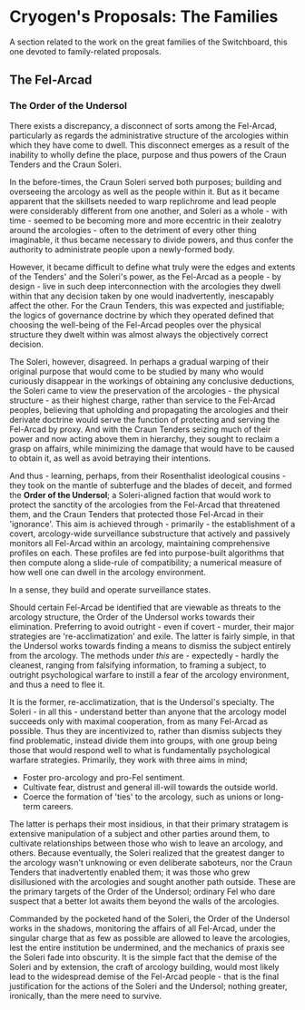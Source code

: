 # Cryogen's Proposals: The Families
A section related to the work on the great families of the Switchboard, this one devoted to family-related proposals.

## The Fel-Arcad
### The Order of the Undersol
There exists a discrepancy, a disconnect of sorts among the Fel-Arcad, particularly as regards the administrative structure of the arcologies within which they have come to dwell. This disconnect emerges as a result of the inability to wholly define the place, purpose and thus powers of the Craun Tenders and the Craun Soleri.

In the before-times, the Craun Soleri served both purposes; building and overseeing the arcology as well as the people within it. But as it became apparent that the skillsets needed to warp replichrome and lead people were considerably different from one another, and Soleri as a whole - with time - seemed to be becoming more and more eccentric in their zealotry around the arcologies - often to the detriment of every other thing imaginable, it thus became necessary to divide powers, and thus confer the authority to administrate people upon a newly-formed body. 

However, it became difficult to define what truly were the edges and extents of the Tenders' and the Soleri's power, as the Fel-Arcad as a people - by design - live in such deep interconnection with the arcologies they dwell within that any decision taken by one would inadvertently, inescapably affect the other. For the Craun Tenders, this was expected and justifiable; the logics of governance doctrine by which they operated defined that choosing the well-being of the Fel-Arcad peoples over the physical structure they dwelt within was almost always the objectively correct decision.

The Soleri, however, disagreed. In perhaps a gradual warping of their original purpose that would come to be studied by many who would curiously disappear in the workings of obtaining any conclusive deductions, the Soleri came to view the preservation of the arcologies - the physical structure - as their highest charge, rather than service to the Fel-Arcad peoples, believing that upholding and propagating the arcologies and their derivate doctrine would serve the function of protecting and serving the Fel-Arcad by proxy. And with the Craun Tenders seizing much of their power and now acting above them in hierarchy, they sought to reclaim a grasp on affairs, while minimizing the damage that would have to be caused to obtain it, as well as avoid betraying their intentions. 

And thus - learning, perhaps, from their Rosenthalist ideological cousins - they took on the mantle of subterfuge and the blades of deceit, and formed the **Order of the Undersol**; a Soleri-aligned faction that would work to protect the sanctity of the arcologies from the Fel-Arcad that threatened them, and the Craun Tenders that protected those Fel-Arcad in their 'ignorance'. This aim is achieved through - primarily - the establishment of a covert, arcology-wide surveillance substructure that actively and passively monitors all Fel-Arcad within an arcology, maintaining comprehensive profiles on each. These profiles are fed into purpose-built algorithms that then compute along a slide-rule of compatibility; a numerical measure of how well one can dwell in the arcology environment. 

In a sense, they build and operate surveillance states.

Should certain Fel-Arcad be identified that are viewable as threats to the arcology structure, the Order of the Undersol works towards their elimination. Preferring to avoid outright - even if covert - murder, their major strategies are 're-acclimatization' and exile. The latter is fairly simple, in that the Undersol works towards finding a means to dismiss the subject entirely from the arcology. The methods under *this* are - expectedly - hardly the cleanest, ranging from falsifying information, to framing a subject, to outright psychological warfare to instill a fear of the arcology environment, and thus a need to flee it.

It is the former, re-acclimatization, that is the Undersol's specialty. The Soleri - in all this - understand better than anyone that the arcology model succeeds only with maximal cooperation, from as many Fel-Arcad as possible. Thus they are incentivized to, rather than dismiss subjects they find problematic, instead divide them into groups, with one group being those that would respond well to what is fundamentally psychological warfare strategies. Primarily, they work with three aims in mind;

- Foster pro-arcology and pro-Fel sentiment.
- Cultivate fear, distrust and general ill-will towards the outside world.
- Coerce the formation of 'ties' to the arcology, such as unions or long-term careers.

The latter is perhaps their most insidious, in that their primary stratagem is extensive manipulation of a subject and other parties around them, to cultivate relationships between those who wish to leave an arcology, and others. Because eventually, the Soleri realized that the greatest danger to the arcology wasn't unknowing or even deliberate saboteurs, nor the Craun Tenders that inadvertently enabled them; it was those who grew disillusioned with the arcologies and sought another path outside. These are the primary targets of the Order of the Undersol; ordinary Fel who dare suspect that a better lot awaits them beyond the walls of the arcologies.

Commanded by the pocketed hand of the Soleri, the Order of the Undersol works in the shadows, monitoring the affairs of all Fel-Arcad, under the singular charge that as few as possible are allowed to leave the arcologies, lest the entire institution be undermined, and the mechanics of praxis see the Soleri fade into obscurity. It is the simple fact that the demise of the Soleri and by extension, the craft of arcology building, would most likely lead to the widespread demise of the Fel-Arcad people - that is the final justification for the actions of the Soleri and the Undersol; nothing greater, ironically, than the mere need to survive. 